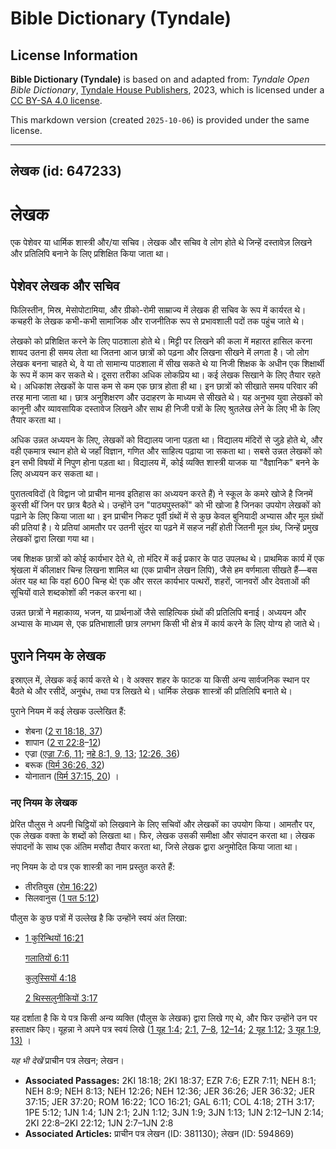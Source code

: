 # Bible Dictionary (Tyndale)

## License Information

**Bible Dictionary (Tyndale)** is based on and adapted from: _Tyndale Open Bible Dictionary_, [Tyndale House Publishers](https://tyndaleopenresources.com/), 2023, which is licensed under a [CC BY-SA 4.0 license](https://creativecommons.org/licenses/by-sa/4.0/legalcode.en).

This markdown version (created `2025-10-06`) is provided under the same license.



--------------------------------

## लेखक (id: 647233)

लेखक
====

एक पेशेवर या धार्मिक शास्त्री और/या सचिव। लेखक और सचिव वे लोग होते थे जिन्हें दस्तावेज़ लिखने और प्रतिलिपि बनाने के लिए प्रशिक्षित किया जाता था।

पेशेवर लेखक और सचिव
-------------------

फिलिस्तीन, मिस्र, मेसोपोटामिया, और ग्रीको\-रोमी साम्राज्य में लेखक ही सचिव के रूप में कार्यरत थे। कचहरी के लेखक कभी\-कभी सामाजिक और राजनीतिक रूप से प्रभावशाली पदों तक पहुंच जाते थे।

लेखको को प्रशिक्षित करने के लिए पाठशाला होते थे। मिट्टी पर लिखने की कला में महारत हासिल करना शायद उतना ही समय लेता था जितना आज छात्रों को पढ़ना और लिखना सीखने में लगता है। जो लोग लेखक बनना चाहते थे, वे या तो सामान्य पाठशाला में सीख सकते थे या निजी शिक्षक के अधीन एक शिक्षार्थी के रूप में काम कर सकते थे। दूसरा तरीका अधिक लोकप्रिय था। कई लेखक सिखाने के लिए तैयार रहते थे। अधिकांश लेखकों के पास कम से कम एक छात्र होता ही था। इन छात्रों को सीखाते समय परिवार की तरह माना जाता था। छात्र अनुशिक्षरण और उदाहरण के माध्यम से सीखते थे। यह अनुभव युवा लेखकों को कानूनी और व्यावसायिक दस्तावेज लिखने और साथ ही निजी पत्रों के लिए श्रुतलेख लेने के लिए भी के लिए तैयार करता था।

अधिक उन्नत अध्ययन के लिए, लेखकों को विद्यालय जाना पड़ता था। विद्यालय मंदिरों से जुड़े होते थे, और वही एकमात्र स्थान होते थे जहाँ विज्ञान, गणित और साहित्य पढ़ाया जा सकता था। सबसे उन्नत लेखकों को इन सभी विषयों में निपुण होना पड़ता था। विद्यालय में, कोई व्यक्ति शास्त्री याजक या "वैज्ञानिक" बनने के लिए अध्ययन कर सकता था।

पुरातत्वविदों (वे विद्वान जो प्राचीन मानव इतिहास का अध्ययन करते हैं) ने स्कूल के कमरे खोजे है जिनमें कुरसी थीं जिन पर छात्र बैठते थे। उन्होंने उन "पाठ्यपुस्तकों" को भी खोजा है जिनका उपयोग लेखकों को पढ़ाने के लिए किया जाता था। इन प्राचीन निकट पूर्वी ग्रंथों में से कुछ केवल बुनियादी अभ्यास और मूल ग्रंथों की प्रतियां है। ये प्रतियां आमतौर पर उतनी सुंदर या पढ़ने में सहज नहीं होती जितनी मूल ग्रंथ, जिन्हें प्रमुख लेखकों द्वारा लिखा गया था।

जब शिक्षक छात्रों को कोई कार्यभार देते थे, तो मंदिर में कई प्रकार के पाठ उपलब्ध थे। प्राथमिक कार्य में एक श्रृंखला में कीलाक्षर चिन्ह लिखना शामिल था (एक प्राचीन लेखन लिपि), जैसे हम वर्णमाला सीखते हैं—बस अंतर यह था कि वहां 600 चिन्ह थे! एक और सरल कार्यभार पत्थरों, शहरों, जानवरों और देवताओं की सूचियों वाले शब्दकोशों की नकल करना था।

उन्नत छात्रों ने महाकाव्य, भजन, या प्रार्थनाओं जैसे साहित्यिक ग्रंथों की प्रतिलिपि बनाई। अध्ययन और अभ्यास के माध्यम से, एक प्रतिभाशाली छात्र लगभग किसी भी क्षेत्र में कार्य करने के लिए योग्य हो जाते थे।

पुराने नियम के लेखक
-------------------

इस्राएल में, लेखक कई कार्य करते थे। वे अक्सर शहर के फाटक या किसी अन्य सार्वजनिक स्थान पर बैठते थे और रसीदें, अनुबंध, तथा पत्र लिखते थे। धार्मिक लेखक शास्त्रों की प्रतिलिपि बनाते थे।

पुराने नियम में कई लेखक उल्लेखित हैं:

* शेबना ([2 रा 18:18, 37](https://ref.ly/2Kgs18:18,2Kgs18:37))
* शापान ([2 रा 22:8](https://ref.ly/2Kgs22:8-2Kgs22:12)–[12](https://ref.ly/2Kgs22:8-2Kgs22:12))
* एज्रा ([एज्रा 7:6, 11](https://ref.ly/Ezra7:6,Ezra7:11); [नहे 8:1, 9, 13](https://ref.ly/Neh8:1,Neh8:9,Neh8:13); [12:26, 36](https://ref.ly/Neh12:26,Neh12:36))
* बरूक ([यिर्म 36:26, 32](https://ref.ly/Jer36:26,Jer36:32))
* योनातान ([यिर्म 37:15, 20](https://ref.ly/Jer37:15,Jer37:20)) ।

### नए नियम के लेखक

प्रेरित पौलुस ने अपनी चिट्ठियों को लिखवाने के लिए सचिवों और लेखकों का उपयोग किया। आमतौर पर, एक लेखक वक्ता के शब्दों को लिखता था। फिर, लेखक उसकी समीक्षा और संपादन करता था। लेखक संपादनों के साथ एक अंतिम मसौदा तैयार करता था, जिसे लेखक द्वारा अनुमोदित किया जाता था।

नए नियम के दो पत्र एक शास्त्री का नाम प्रस्तुत करते हैं:

* तीरतियुस ([रोम 16:22](https://ref.ly/Rom16:22))
* सिलवानुस ([1 पत 5:12](https://ref.ly/1Pet5:12))

पौलुस के कुछ पत्रों में उल्लेख है कि उन्होंने स्वयं अंत लिखा:

* [1 कुरिन्थियों 16:21](https://ref.ly/1Cor16:21)

    [गलातियों 6:11](https://ref.ly/Gal6:11)

    [कुलुस्सियों 4:18](https://ref.ly/Col4:18)

    [2 थिस्सलुनीकियों 3:17](https://ref.ly/2Thess3:17)

यह दर्शाता है कि ये पत्र किसी अन्य व्यक्ति (पौलुस के लेखक) द्वारा लिखे गए थे, और फिर उन्होंने उन पर हस्ताक्षर किए। यूहन्ना ने अपने पत्र स्वयं लिखे ([1 यूह 1:4](https://ref.ly/1John1:4); [2:1,](https://ref.ly/1John2:1,1John2:7-1John2:8,1John2:12-1John2:14) [7–8](https://ref.ly/1John2:7-1John2:8), [12–14](https://ref.ly/1John2:12-1John2:14); [2 यूह 1:12](https://ref.ly/2John1:12); [3 यूह 1:9](https://ref.ly/3John1:9), [13\)](https://ref.ly/3John1:13) ।

*यह भी देखें* प्राचीन पत्र लेखन; लेखन। 

* **Associated Passages:** 2KI 18:18; 2KI 18:37; EZR 7:6; EZR 7:11; NEH 8:1; NEH 8:9; NEH 8:13; NEH 12:26; NEH 12:36; JER 36:26; JER 36:32; JER 37:15; JER 37:20; ROM 16:22; 1CO 16:21; GAL 6:11; COL 4:18; 2TH 3:17; 1PE 5:12; 1JN 1:4; 1JN 2:1; 2JN 1:12; 3JN 1:9; 3JN 1:13; 1JN 2:12–1JN 2:14; 2KI 22:8–2KI 22:12; 1JN 2:7–1JN 2:8
* **Associated Articles:** प्राचीन पत्र लेखन (ID: 381130); लेखन (ID: 594869)

